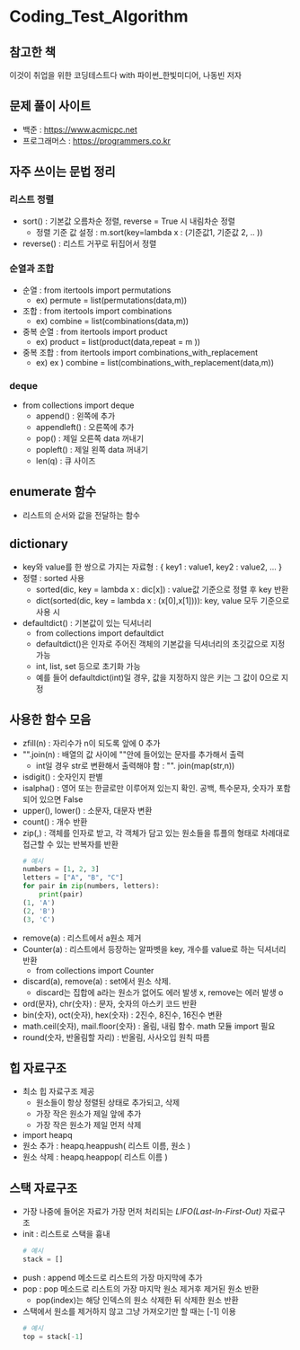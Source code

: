 # Coding_Test_Algorithm

## 참고한 책 
이것이 취업을 위한 코딩테스트다 with 파이썬_한빛미디어, 나동빈 저자 

## 문제 풀이 사이트 
- 백준 : https://www.acmicpc.net
- 프로그래머스 : https://programmers.co.kr

## 자주 쓰이는 문법 정리 

### 리스트 정렬
- sort() : 기본값 오름차순 정렬, reverse = True 시 내림차순 정렬
    + 정렬 기준 값 설정 : m.sort(key=lambda x : (기준값1, 기준값 2, .. ))
- reverse() : 리스트 거꾸로 뒤집어서 정렬

### 순열과 조합 
- 순열 : from itertools import permutations 
    + ex) permute = list(permutations(data,m))
- 조합 : from itertools import combinations
    + ex) combine = list(combinations(data,m))
- 중복 순열 : from itertools import product
    + ex) product = list(product(data,repeat = m ))
- 중복 조합 : from itertools import combinations_with_replacement
    + ex) ex ) combine = list(combinations_with_replacement(data,m))

### deque
- from collections import deque
    + append() : 왼쪽에 추가
    + appendleft() : 오른쪽에 추가 
    + pop() : 제일 오른쪽 data 꺼내기
    + popleft() : 제일 왼쪽 data 꺼내기
    + len(q) : 큐 사이즈 
    
## enumerate 함수 
-  리스트의 순서와 값을 전달하는 함수 

## dictionary 
- key와 value를 한 쌍으로 가지는 자료형 : { key1 : value1, key2 : value2, ... }
- 정렬 : sorted 사용 
    + sorted(dic, key = lambda x : dic[x]) : value값 기준으로 정렬 후 key 반환 
    + dict(sorted(dic, key = lambda x : (x[0],x[1]))): key, value 모두 기준으로 사용 시 
- defaultdict() : 기본값이 있는 딕셔너리 
    + from collections import defaultdict
    + defaultdict()은 인자로 주어진 객체의 기본값을 딕셔너리의 초깃값으로 지정 가능
    + int, list, set 등으로 초기화 가능
    + 예를 들어 defaultdict(int)일 경우, 값을 지정하지 않은 키는 그 값이 0으로 지정 
    
## 사용한 함수 모음 
- zfill(n) : 자리수가 n이 되도록 앞에 0 추가
- "".join(n) : 배열의 값 사이에 ""안에 들어있는 문자를 추가해서 출력 
    + int일 경우 str로 변환해서 출력해야 함 : "". join(map(str,n))
- isdigit() : 숫자인지 판별 
- isalpha() : 영어 또는 한글로만 이루어져 있는지 확인. 공백, 특수문자, 숫자가 포함되어 있으면 False 
- upper(), lower() : 소문자, 대문자 변환 
- count() : 개수 반환 
- zip(,) : 객체를 인자로 받고, 각 객체가 담고 있는 원소들을 튜플의 형태로 차례대로 접근할 수 있는 반복자를 반환 
    ```python
    # 예시 
    numbers = [1, 2, 3]
    letters = ["A", "B", "C"]
    for pair in zip(numbers, letters):
        print(pair)
    (1, 'A')
    (2, 'B')
    (3, 'C')
    ```
- remove(a) : 리스트에서 a원소 제거
- Counter(a) : 리스트에서 등장하는 알파벳을 key, 개수를 value로 하는 딕셔너리 반환 
    + from collections import Counter
- discard(a), remove(a) : set에서 원소 삭제.
    + discard는 집합에 a라는 원소가 없어도 에러 발생 x, remove는 에러 발생 o 
- ord(문자), chr(숫자) : 문자, 숫자의 아스키 코드 반환 
- bin(숫자), oct(숫자), hex(숫자) : 2진수, 8진수, 16진수 변환
- math.ceil(숫자), mail.floor(숫자) : 올림, 내림 함수. math 모듈 import 필요
- round(숫자, 반올림할 자리) : 반올림, 사사오입 원칙 따름 

## 힙 자료구조
- 최소 힙 자료구조 제공 
    + 원소들이 항상 정렬된 상태로 추가되고, 삭제 
    + 가장 작은 원소가 제일 앞에 추가
    + 가장 작은 원소가 제일 먼저 삭제 
- import heapq
- 원소 추가 : heapq.heappush( 리스트 이름, 원소 )
- 원소 삭제 : heapq.heappop( 리스트 이름 ) 

## 스택 자료구조 
- 가장 나중에 들어온 자료가 가장 먼저 처리되는 *LIFO(Last-In-First-Out)* 자료구조 
- init : 리스트로 스택을 흉내 
    ```python
    # 예시 
    stack = []
    ```
- push : append 메소드로 리스트의 가장 마지막에 추가 
- pop : pop 메소드로 리스트의 가장 마지막 원소 제거후 제거된 원소 반환 
    + pop(index)는 해당 인덱스의 원소 삭제한 뒤 삭제한 원소 반환 
- 스택에서 원소를 제거하지 않고 그냥 가져오기만 할 때는 [-1] 이용 
    ```python
    # 예시 
    top = stack[-1]
    ```